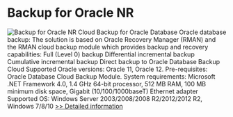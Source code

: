 # Backup for Oracle NR
![Backup for Oracle NR](https://mycommerce.akamaized.net/api/pimages/P300695889/BIG/300695889.PNG)
Cloud Backup for Oracle Database
Oracle database backup: The solution is based on Oracle Recovery Manager (RMAN) and the RMAN cloud backup module which provides backup and recovery capabilities:
Full (Level 0) backup
Differential incremental backup
Cumulative incremental backup
Direct backup to Oracle Database Backup Cloud
Supported Oracle versions: Oracle 11, Oracle 12.
Pre-requisites: Oracle Database Cloud Backup Module.
System requirements: Microsoft .NET Framework 4.0, 1.4 GHz 64-bit processor, 512 MB RAM, 100 MB minimum disk space, Gigabit (10/100/1000baseT) Ethernet adapter
Supported OS: Windows Server 2003/2008/2008 R2/2012/2012 R2, Windows 7/8/10
[>> Detailed information](https://secure.shareit.com/shareit/product.html?productid=300695889&affiliateid=200057808)